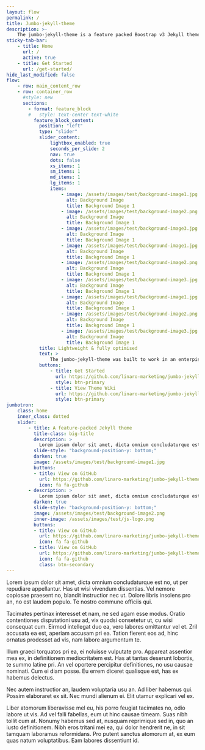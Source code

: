 ```yaml
---
layout: flow
permalink: /
title: Jumbo-jekyll-theme
description: >-
    The jumbo-jekyll-theme is a feature packed Boostrap v3 Jekyll theme for building static websites.
sticky-tab-bar:
    - title: Home
      url: /
      active: true
    - title: Get Started
      url: /get-started/
hide_last_modified: false
flow:
    - row: main_content_row
    - row: container_row
      #style: new
      sections:
        - format: feature_block
        #   style: text-center text-white
          feature_block_content:
            position: "left"
            type: "slider"
            slider_content:
                lightbox_enabled: true
                seconds_per_slide: 2
                nav: true
                dots: false
                xs_items: 1
                sm_items: 1
                md_items: 1
                lg_items: 1
                items:
                    - image: /assets/images/test/background-image1.jpg
                      alt: Background Image
                      title: Background Image 1
                    - image: /assets/images/test/background-image2.png
                      alt: Background Image
                      title: Background Image 1
                    - image: /assets/images/test/background-image3.jpg
                      alt: Background Image
                      title: Background Image 1
                    - image: /assets/images/test/background-image1.jpg
                      alt: Background Image
                      title: Background Image 1
                    - image: /assets/images/test/background-image2.png
                      alt: Background Image
                      title: Background Image 1
                    - image: /assets/images/test/background-image3.jpg
                      alt: Background Image
                      title: Background Image 1
                    - image: /assets/images/test/background-image1.jpg
                      alt: Background Image
                      title: Background Image 1
                    - image: /assets/images/test/background-image2.png
                      alt: Background Image
                      title: Background Image 1
                    - image: /assets/images/test/background-image3.jpg
                      alt: Background Image
                      title: Background Image 1
            title: Lightweight & fully optimised
            text: >
                The jumbo-jekyll-theme was built to work in an enterpise environment with a focus on speed.
            buttons:
                - title: Get Started
                  url: https://github.com/linaro-marketing/jumbo-jekyll-theme/wiki
                  style: btn-primary
                - title: View Theme Wiki
                  url: https://github.com/linaro-marketing/jumbo-jekyll-theme/wiki
                  style: btn-primary
jumbotron:
    class: home
    inner_class: dotted
    slider:
        - title: A feature-packed Jekyll theme
          title-class: big-title
          description: >
            Lorem ipsum dolor sit amet, dicta omnium concludaturque est no, ut per repudiare appellantur.
          slide-style: "background-position-y: bottom;"
          darken: true
          image: /assets/images/test/background-image1.jpg
          buttons:
          - title: View on GitHub
            url: https://github.com/linaro-marketing/jumbo-jekyll-theme
            icon: fa fa-github
        - description: >
            Lorem ipsum dolor sit amet, dicta omnium concludaturque est no, ut per repudiare appellantur.
          darken: true
          slide-style: "background-position-y: bottom;"
          image: /assets/images/test/background-image2.png
          inner-image: /assets/images/test/js-logo.png
          buttons:
          - title: View on GitHub
            url: https://github.com/linaro-marketing/jumbo-jekyll-theme
            icon: fa fa-github
          - title: View on GitHub
            url: https://github.com/linaro-marketing/jumbo-jekyll-theme
            icon: fa fa-github
            class: btn-secondary
---
```

Lorem ipsum dolor sit amet, dicta omnium concludaturque est no, ut per repudiare appellantur. Has ut wisi vivendum dissentias. Vel nemore copiosae praesent no, blandit instructior nec ut. Dolore libris insolens pro an, no est laudem populo. Te nostro commune officiis qui.

Tacimates pertinax interesset et nam, ne sed agam esse modus. Oratio contentiones disputationi usu ad, vix quodsi consetetur ut, cu wisi consequat cum. Eirmod intellegat duo ea, vero labores omittantur vel et. Zril accusata ea est, aperiam accusam pri ea. Tation fierent eos ad, hinc ornatus prodesset ad vis, nam labore argumentum te.

Illum graeci torquatos pri ea, ei noluisse vulputate pro. Appareat assentior mea ex, in definitionem mediocritatem est. Has at tantas deserunt lobortis, te summo latine pri. An vel oportere percipitur definitiones, no usu causae nominati. Cum ei diam posse. Eu errem diceret qualisque est, has ex habemus delectus.

Nec autem instructior an, laudem voluptaria usu an. Ad liber habemus qui. Possim elaboraret ex sit. Nec mundi alienum ei. Elit utamur explicari vel ex.

Liber atomorum liberavisse mel eu, his porro feugiat tacimates no, odio labore ut vis. Ad vel falli fabellas, eum ut hinc causae timeam. Suas nibh tollit cum at. Nonumy habemus sed at, nusquam reprimique sed in, quo an iusto definitionem. Nibh eros tritani mei ea, qui dolor hendrerit ne, in sit tamquam laboramus reformidans. Pro putent sanctus atomorum at, ex eum quas natum voluptatibus. Eam labores dissentiunt id.
